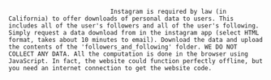                                 Instagram is required by law (in California) to offer downloads of personal data to users. This includes all of the user's followers and all of the user's following. Simply request a data download from in the instagram app (select HTML format, takes about 10 minutes to email). Download the data and upload the contents of the 'followers_and_following' folder. WE DO NOT COLLECT ANY DATA. All the computation is done in the browser using JavaScript. In fact, the website could function perfectly offline, but you need an internet connection to get the website code.

